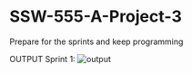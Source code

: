 # SSW-555-A-Project-3
Prepare for the sprints and keep programming

OUTPUT Sprint 1: 
![output](https://user-images.githubusercontent.com/74449120/111545233-8a989900-8797-11eb-9dfc-9378c0bda702.PNG)

